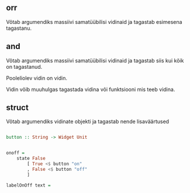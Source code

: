 ## orr
Võtab argumendiks massiivi samatüübilisi vidinaid ja tagastab esimesena tagastanu.

## and
Võtab argumendiks massiivi samatüübilisi vidinaid ja tagastab siis kui kõik on tagastanud.

Pooleliolev vidin on vidin.

Vidin võib muuhulgas tagastada vidina või funktsiooni mis teeb vidina.


## struct

Võtab argumendiks vidinate objekti ja tagastab nende lisaväärtused


```purescript

button :: String -> Widget Unit


onoff = 
    state False 
        [ True <$ button "on"
        , False <$ button "off"
        ]

labelOnOff text =
    
```


